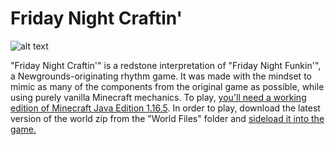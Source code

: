 # Friday Night Craftin'
![alt text](https://github.com/danehobrecht/fridaynightcraftin/blob/main/Screenshots/screenshot.png)

"Friday Night Craftin'" is a redstone interpretation of "Friday Night Funkin'", a Newgrounds-originating rhythm game. It was made with the mindset to mimic as many of the components from the original game as possible, while using purely vanilla Minecraft mechanics. To play, [you'll need a working edition of Minecraft Java Edition 1.16.5](https://help.minecraft.net/hc/en-us/articles/360034754852-Change-Game-Version-for-Minecraft-Java-Edition). In order to play, download the latest version of the world zip from the "World Files" folder and [sideload it into the game.](https://help.minecraft.net/hc/en-us/articles/360053272471-Sideloading-Worlds-into-Minecraft-Java-Edition)
